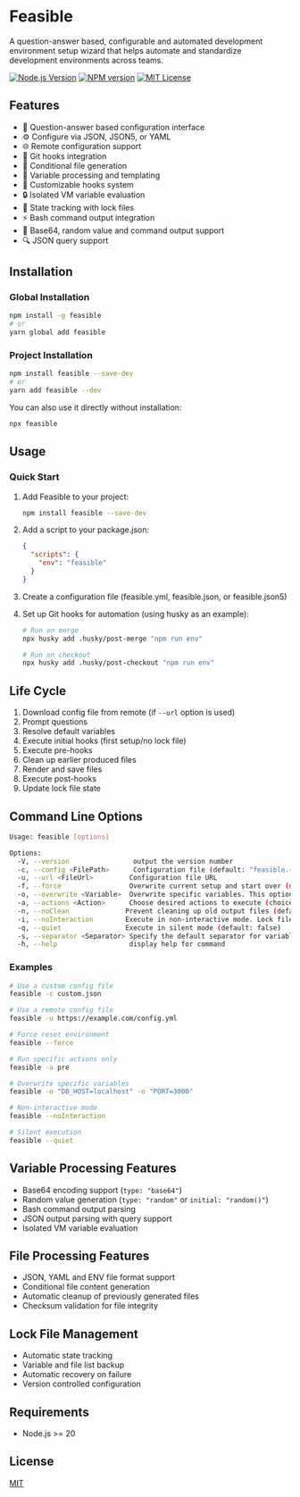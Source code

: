 # Feasible

A question-answer based, configurable and automated development environment setup wizard that helps automate and standardize development environments across teams.

[![Node.js Version][node-version-image]][node-version-url]
[![NPM version][npm-image]][npm-url]
[![MIT License][license-image]][license-url]

## Features

- 🚀 Question-answer based configuration interface
- ⚙️ Configure via JSON, JSON5, or YAML
- 🌐 Remote configuration support
- 🔄 Git hooks integration
- 🎯 Conditional file generation
- 📝 Variable processing and templating
- 🔧 Customizable hooks system
- 🔒 Isolated VM variable evaluation
- 💾 State tracking with lock files
- ⚡ Bash command output integration
- 🔑 Base64, random value and command output support
- 🔍 JSON query support

## Installation

### Global Installation

```bash
npm install -g feasible
# or
yarn global add feasible
```

### Project Installation

```bash
npm install feasible --save-dev
# or
yarn add feasible --dev
```

You can also use it directly without installation:

```bash
npx feasible
```

## Usage

### Quick Start

1. Add Feasible to your project:
   ```bash
   npm install feasible --save-dev
   ```

2. Add a script to your package.json:
   ```json
   {
     "scripts": {
       "env": "feasible"
     }
   }
   ```

3. Create a configuration file (feasible.yml, feasible.json, or feasible.json5)

4. Set up Git hooks for automation (using husky as an example):
   ```bash
   # Run on merge
   npx husky add .husky/post-merge "npm run env"

   # Run on checkout
   npx husky add .husky/post-checkout "npm run env"
   ```

## Life Cycle

1. Download config file from remote (if `--url` option is used)
2. Prompt questions
3. Resolve default variables
4. Execute initial hooks (first setup/no lock file)
5. Execute pre-hooks
6. Clean up earlier produced files
7. Render and save files
8. Execute post-hooks
9. Update lock file state

## Command Line Options

```bash
Usage: feasible [options]

Options:
  -V, --version                output the version number
  -c, --config <FilePath>      Configuration file (default: "feasible.{json,json5,yml,yaml}")
  -u, --url <FileUrl>         Configuration file URL
  -f, --force                 Overwrite current setup and start over (default: false)
  -o, --overwrite <Variable>  Overwrite specific variables. This option can be used multiple times
  -a, --actions <Action>      Choose desired actions to execute (choices: "none", "initial", "pre", "post", "all", default: "all")
  -n, --noClean              Prevent cleaning up old output files (default: false)
  -i, --noInteraction        Execute in non-interactive mode. Lock file must exist (default: false)
  -q, --quiet                Execute in silent mode (default: false)
  -s, --separator <Separator> Specify the default separator for variables and values (default: "=")
  -h, --help                  display help for command
```

### Examples

```bash
# Use a custom config file
feasible -c custom.json

# Use a remote config file
feasible -u https://example.com/config.yml

# Force reset environment
feasible --force

# Run specific actions only
feasible -a pre

# Overwrite specific variables
feasible -o "DB_HOST=localhost" -o "PORT=3000"

# Non-interactive mode
feasible --noInteraction

# Silent execution
feasible --quiet
```

## Variable Processing Features

- Base64 encoding support (`type: "base64"`)
- Random value generation (`type: "random"` or `initial: "random()"`)
- Bash command output parsing
- JSON output parsing with query support
- Isolated VM variable evaluation

## File Processing Features

- JSON, YAML and ENV file format support
- Conditional file content generation
- Automatic cleanup of previously generated files
- Checksum validation for file integrity

## Lock File Management

- Automatic state tracking
- Variable and file list backup
- Automatic recovery on failure
- Version controlled configuration

## Requirements

- Node.js >= 20

## License

[MIT](LICENSE)

[node-version-image]: https://img.shields.io/node/v/feasible
[node-version-url]: https://nodejs.org/en/download/
[npm-image]: https://img.shields.io/npm/v/feasible.svg
[npm-url]: https://npmjs.org/package/feasible
[license-image]: https://img.shields.io/badge/license-MIT-blue.svg
[license-url]: LICENSE